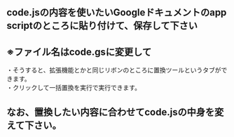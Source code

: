 ## code.jsの内容を使いたいGoogleドキュメントのapp scriptのところに貼り付けて、保存して下さい
## ※ファイル名はcode.gsに変更して
・そうすると、拡張機能とかと同じリボンのところに置換ツールというタブができます。<br />
・クリックして一括置換を実行で実行できます。
## なお、置換したい内容に合わせてcode.jsの中身を変えて下さい。